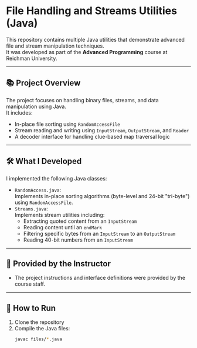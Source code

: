 # File Handling and Streams Utilities (Java)

This repository contains multiple Java utilities that demonstrate advanced file and stream manipulation techniques.  
It was developed as part of the **Advanced Programming** course at Reichman University.

---

## 📚 Project Overview

The project focuses on handling binary files, streams, and data manipulation using Java.  
It includes:
- In-place file sorting using `RandomAccessFile`
- Stream reading and writing using `InputStream`, `OutputStream`, and `Reader`
- A decoder interface for handling clue-based map traversal logic

---

## 🛠️ What I Developed

I implemented the following Java classes:
- `RandomAccess.java`:  
  Implements in-place sorting algorithms (byte-level and 24-bit "tri-byte") using `RandomAccessFile`.
- `Streams.java`:  
  Implements stream utilities including:
  - Extracting quoted content from an `InputStream`
  - Reading content until an `endMark`
  - Filtering specific bytes from an `InputStream` to an `OutputStream`
  - Reading 40-bit numbers from an `InputStream`

---

## 📝 Provided by the Instructor

- The project instructions and interface definitions were provided by the course staff.  

---

## 🚀 How to Run

1. Clone the repository
2. Compile the Java files:
   ```bash
   javac files/*.java
